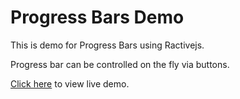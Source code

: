 Progress Bars Demo
==================

This is demo for Progress Bars using Ractivejs.

Progress bar can be controlled on the fly via buttons.

[Click here](http://dineshdoda.github.io/progressbars-ractive/) to view live demo.